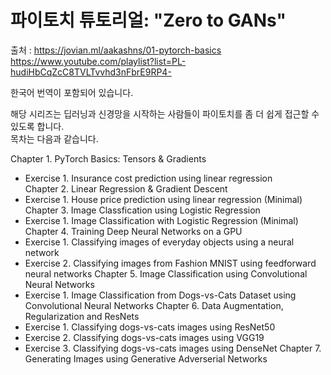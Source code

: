 # 파이토치 튜토리얼: "Zero to GANs"

출처 : 
https://jovian.ml/aakashns/01-pytorch-basics <br>
https://www.youtube.com/playlist?list=PL-hudiHbCqZcC8TVLTvvhd3nFbrE9RP4-

한국어 번역이 포함되어 있습니다.

해당 시리즈는 딥러닝과 신경망을 시작하는 사람들이 파이토치를 좀 더 쉽게 접근할 수 있도록 합니다.<br>
목차는 다음과 같습니다.

Chapter 1. PyTorch Basics: Tensors & Gradients
* Exercise 1. Insurance cost prediction using linear regression </br>
Chapter 2. Linear Regression & Gradient Descent
* Exercise 1. House price prediction using linear regression (Minimal)
Chapter 3. Image Classfication using Logistic Regression
* Exercise 1. Image Classification with Logistic Regression (Minimal)
Chapter 4. Training Deep Neural Networks on a GPU
* Exercise 1. Classifying images of everyday objects using a neural network
* Exercise 2. Classifying images from Fashion MNIST using feedforward neural networks
Chapter 5. Image Classification using Convolutional Neural Networks
* Exercise 1. Image Classification from Dogs-vs-Cats Dataset using Convolutional Neural Networks
Chapter 6. Data Augmentation, Regularization and ResNets
* Exercise 1. Classifying dogs-vs-cats images using ResNet50
* Exercise 2. Classifying dogs-vs-cats images using VGG19
* Exercise 3. Classifying dogs-vs-cats images using DenseNet
Chapter 7. Generating Images using Generative Adverserial Networks
